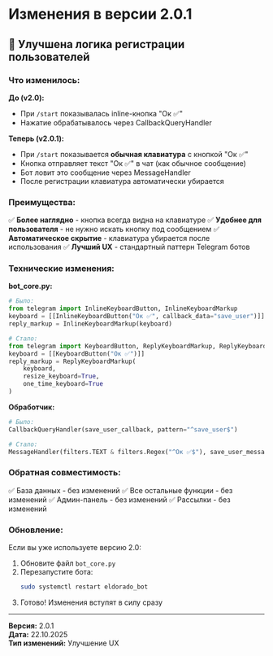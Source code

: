# Изменения в версии 2.0.1

## 🔄 Улучшена логика регистрации пользователей

### Что изменилось:

**До (v2.0):**
- При `/start` показывалась inline-кнопка "Ок ✅"
- Нажатие обрабатывалось через CallbackQueryHandler

**Теперь (v2.0.1):**
- При `/start` показывается **обычная клавиатура** с кнопкой "Ок ✅"
- Кнопка отправляет текст "Ок ✅" в чат (как обычное сообщение)
- Бот ловит это сообщение через MessageHandler
- После регистрации клавиатура автоматически убирается

### Преимущества:

✅ **Более наглядно** - кнопка всегда видна на клавиатуре
✅ **Удобнее для пользователя** - не нужно искать кнопку под сообщением
✅ **Автоматическое скрытие** - клавиатура убирается после использования
✅ **Лучший UX** - стандартный паттерн Telegram ботов

### Технические изменения:

**bot_core.py:**
```python
# Было:
from telegram import InlineKeyboardButton, InlineKeyboardMarkup
keyboard = [[InlineKeyboardButton("Ок ✅", callback_data="save_user")]]
reply_markup = InlineKeyboardMarkup(keyboard)

# Стало:
from telegram import KeyboardButton, ReplyKeyboardMarkup, ReplyKeyboardRemove
keyboard = [[KeyboardButton("Ок ✅")]]
reply_markup = ReplyKeyboardMarkup(
    keyboard,
    resize_keyboard=True,
    one_time_keyboard=True
)
```

**Обработчик:**
```python
# Было:
CallbackQueryHandler(save_user_callback, pattern="^save_user$")

# Стало:
MessageHandler(filters.TEXT & filters.Regex("^Ок ✅$"), save_user_message)
```

### Обратная совместимость:

✅ База данных - без изменений
✅ Все остальные функции - без изменений
✅ Админ-панель - без изменений
✅ Рассылки - без изменений

### Обновление:

Если вы уже используете версию 2.0:

1. Обновите файл `bot_core.py`
2. Перезапустите бота:
   ```bash
   sudo systemctl restart eldorado_bot
   ```
3. Готово! Изменения вступят в силу сразу

---

**Версия:** 2.0.1  
**Дата:** 22.10.2025  
**Тип изменений:** Улучшение UX

